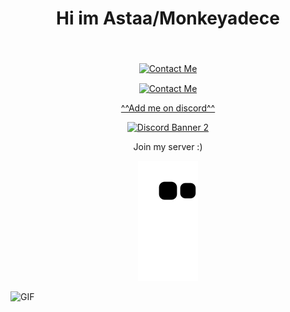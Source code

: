 <h1 align="center">Hi im Astaa/Monkeyadece</h1>
<p align="center">
  <a href="https://discord.gg/steel">
</a>
<br />
  <br />
  <a href="https://discord.com/users/376883512671993857">
  <img align="center" alt="Contact Me" src="https://lanyard-profile-readme.vercel.app/api/376883512671993857"/>
  <p align="center">
  <p align="center">
  <img align="center" alt="Contact Me" src="https://discord.c99.nl/widget/theme-3/376883512671993857.png"/>
      <p align="center">
  ^^Add me on discord^^
<p align="center">
<a href="https://discord.gg/steel">
  <img src="https://discordapp.com/api/guilds/1065719489536204820/widget.png?style=banner2" alt="Discord Banner 2"/>
</a>
  <p align="center">
Join my server :)

<!--- Snake Graph --->
<p align="center">
<img src="https://github.com/amrit6969/amrit6969/raw/output/github-contribution-grid-snake.svg" alt="snake" style="max-width: 100%;">

 [<img align="right" height="340px" width= "510px" alt="GIF" src="https://i.imgur.com/Wo5AJnU.gif" />](https://www.reddit.com/u/AmritOnTop/)
